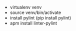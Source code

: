 
- virtualenv venv
- source venv/bin/activate
- install pylint (pip install pylint)
- apm install linter-pylint
